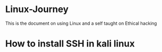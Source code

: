 # Linux-Journey
This is the document on using Linux and a self taught on Ethical hacking

# How to install SSH in kali linux
